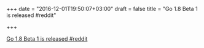 +++
date = "2016-12-01T19:50:07+03:00"
draft = false
title = "Go 1.8 Beta 1 is released  #reddit"

+++

<p><a href="https://t.co/By1LgrBt1c">Go 1.8 Beta 1 is released  #reddit</a></p>
